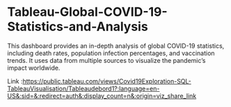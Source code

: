 # Tableau-Global-COVID-19-Statistics-and-Analysis
This dashboard provides an in-depth analysis of global COVID-19 statistics, including death rates, population infection percentages, and vaccination trends. It uses data from multiple sources to visualize the pandemic’s impact worldwide.

Link :https://public.tableau.com/views/Covid19Exploration-SQL-TableauVisualisation/Tableaudebord1?:language=en-US&:sid=&:redirect=auth&:display_count=n&:origin=viz_share_link
